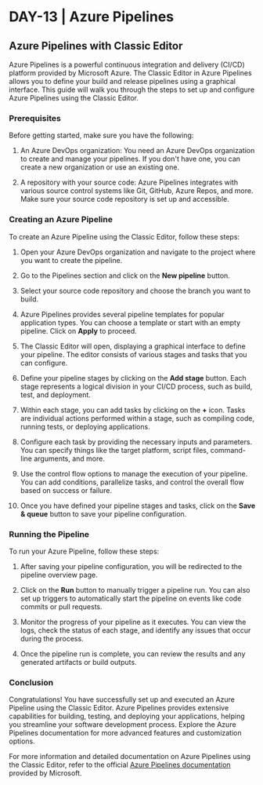 # DAY-13 | Azure Pipelines

## Azure Pipelines with Classic Editor

Azure Pipelines is a powerful continuous integration and delivery (CI/CD) platform provided by Microsoft Azure. The Classic Editor in Azure Pipelines allows you to define your build and release pipelines using a graphical interface. This guide will walk you through the steps to set up and configure Azure Pipelines using the Classic Editor.

### Prerequisites

Before getting started, make sure you have the following:

1. An Azure DevOps organization: You need an Azure DevOps organization to create and manage your pipelines. If you don't have one, you can create a new organization or use an existing one.

2. A repository with your source code: Azure Pipelines integrates with various source control systems like Git, GitHub, Azure Repos, and more. Make sure your source code repository is set up and accessible.

### Creating an Azure Pipeline

To create an Azure Pipeline using the Classic Editor, follow these steps:

1. Open your Azure DevOps organization and navigate to the project where you want to create the pipeline.

2. Go to the Pipelines section and click on the **New pipeline** button.

3. Select your source code repository and choose the branch you want to build.

4. Azure Pipelines provides several pipeline templates for popular application types. You can choose a template or start with an empty pipeline. Click on **Apply** to proceed.

5. The Classic Editor will open, displaying a graphical interface to define your pipeline. The editor consists of various stages and tasks that you can configure.

6. Define your pipeline stages by clicking on the **Add stage** button. Each stage represents a logical division in your CI/CD process, such as build, test, and deployment.

7. Within each stage, you can add tasks by clicking on the **+** icon. Tasks are individual actions performed within a stage, such as compiling code, running tests, or deploying applications.

8. Configure each task by providing the necessary inputs and parameters. You can specify things like the target platform, script files, command-line arguments, and more.

9. Use the control flow options to manage the execution of your pipeline. You can add conditions, parallelize tasks, and control the overall flow based on success or failure.

10. Once you have defined your pipeline stages and tasks, click on the **Save & queue** button to save your pipeline configuration.



### Running the Pipeline

To run your Azure Pipeline, follow these steps:

1. After saving your pipeline configuration, you will be redirected to the pipeline overview page.

2. Click on the **Run** button to manually trigger a pipeline run. You can also set up triggers to automatically start the pipeline on events like code commits or pull requests.

3. Monitor the progress of your pipeline as it executes. You can view the logs, check the status of each stage, and identify any issues that occur during the process.

4. Once the pipeline run is complete, you can review the results and any generated artifacts or build outputs.

### Conclusion

Congratulations! You have successfully set up and executed an Azure Pipeline using the Classic Editor. Azure Pipelines provides extensive capabilities for building, testing, and deploying your applications, helping you streamline your software development process. Explore the Azure Pipelines documentation for more advanced features and customization options.

For more information and detailed documentation on Azure Pipelines using the Classic Editor, refer to the official [Azure Pipelines documentation](https://docs.microsoft.com/azure/devops/pipelines/?view=azure-devops-2022) provided by Microsoft.